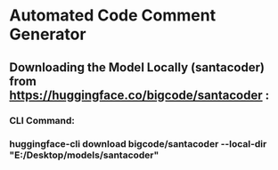 # Automated Code Comment Generator

## Downloading the Model Locally (santacoder) from https://huggingface.co/bigcode/santacoder :

### CLI Command: 
### huggingface-cli download bigcode/santacoder --local-dir "E:/Desktop/models/santacoder" 

